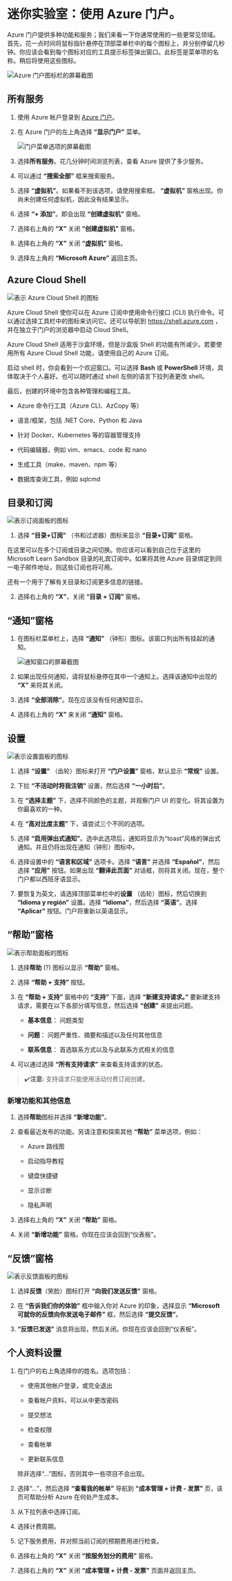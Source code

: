 ﻿# 迷你实验室：使用 Azure 门户。

Azure 门户提供多种功能和服务；我们来看一下你通常使用的一些更常见领域。首先，花一点时间将鼠标指针悬停在顶部菜单栏中的每个图标上，并分别停留几秒钟。你应该会看到每个图标对应的工具提示标签弹出窗口。此标签是菜单项的名称。稍后将使用这些图标。

![Azure 门户图标栏的屏幕截图](../../Linked_Image_Files/5-portal-icon-bar.png)

## 所有服务

1. 使用 Azure 帐户登录到 [Azure 门户](https://portal.azure.com)。

1. 在 Azure 门户的左上角选择 **“显示门户”** 菜单。

     ![门户菜单选项的屏幕截图](../../Linked_Image_Files/5-show-portal-menu.png)

1. 选择**所有服务**。花几分钟时间浏览列表，查看 Azure 提供了多少服务。

1. 可以通过 **“搜索全部”** 框来搜索服务。

1. 选择 **“虚拟机”**。如果看不到该选项，请使用搜索框。 **“虚拟机”** 窗格出现。你尚未创建任何虚拟机，因此没有结果显示。

1. 选择 **“+ 添加”**。即会出现 **“创建虚拟机”** 窗格。

1. 选择右上角的 **“X”** 关闭 **“创建虚拟机”** 窗格。

1. 选择右上角的 **“X”** 关闭 **“虚拟机”** 窗格。

1. 选择左上角的 **“Microsoft Azure”** 返回主页。

## Azure Cloud Shell

![表示 Azure Cloud Shell 的图标](../../Linked_Image_Files/5-cloud-shell-icon.png)

Azure Cloud Shell 使你可以在 Azure 订阅中使用命令行接口 (CLI) 执行命令。可以通过选择工具栏中的图标来访问它。还可以导航到 https://shell.azure.com ，并在独立于门户的浏览器中启动 Cloud Shell。

Azure Cloud Shell 适用于沙盒环境，但是沙盒版 Shell 的功能有所减少。若要使用所有 Azure Cloud Shell 功能，请使用自己的 Azure 订阅。

启动 shell 时，你会看到一个欢迎窗口。可以选择 **Bash** 或 **PowerShell** 环境，具体取决于个人喜好。也可以随时通过 shell 左侧的语言下拉列表更改 shell。

最后，创建的环境中包含各种管理和编程工具。

- Azure 命令行工具（Azure CLI、AzCopy 等）

- 语言/框架，包括 .NET Core、Python 和 Java

- 针对 Docker、Kubernetes 等的容器管理支持

- 代码编辑器，例如 vim、emacs、code 和 nano

- 生成工具（make、maven、npm 等）

- 数据库查询工具，例如 sqlcmd

## 目录和订阅

![表示订阅面板的图标](../../Linked_Image_Files/5-subscription-icon.png)

1. 选择 **“目录+订阅”** （书和过滤器）图标来显示 **“目录+订阅”** 窗格。

  在这里可以在多个订阅或目录之间切换。你应该可以看到自己位于这里的 Microsoft Learn Sandbox 目录的礼宾订阅中。如果将其他 Azure 目录绑定到同一电子邮件地址，则这些订阅也将可用。

  还有一个用于了解有关目录和订阅更多信息的链接。

2. 选择右上角的 **“X”**，关闭 **“目录 + 订阅”** 窗格。

## “通知”窗格

1. 在图标栏菜单栏上，选择 **“通知”** （钟形）图标。该窗口列出所有挂起的通知。

    ![通知窗口的屏幕截图](../../Linked_Image_Files/5-notifications-pane.png)

1. 如果出现任何通知，请将鼠标悬停在其中一个通知上。选择该通知中出现的 **“X”** 来将其关闭。

1. 选择 **“全部消除”**。现在应该没有任何通知显示。

1. 选择右上角的 **“X”** 来关闭 **“通知”** 窗格。

## 设置

![表示设置面板的图标](../../Linked_Image_Files/5-settings-icon.png)

1. 选择 **“设置”** （齿轮）图标来打开 **“门户设置”** 窗格，默认显示 **“常规”** 设置。

1. 下拉 **“不活动时将我注销”** 设置，然后选择 **“一小时后”**。

1. 在 **“选择主题”** 下，选择不同颜色的主题，并观察门户 UI 的变化。将其设置为你最喜欢的一种。

1. 在 **“高对比度主题”** 下，请尝试三个不同的选项。

1. 选择 **“启用弹出式通知”**。选中此选项后，通知将显示为“toast”风格的弹出式通知。并且仍将出现在通知（钟形）图标中。

1. 选择设置中的 **“语言和区域”** 选项卡。选择 **“语言”** 并选择 **“Español”**，然后选择 **“应用”** 按钮。如果出现 **“翻译此页面”** 对话框，则将其关闭。现在，整个门户都以西班牙语显示。

1. 要恢复为英文，请选择顶部菜单栏中的**设置** （齿轮）图标，然后切换到 **“Idioma y región”** 设置。选择 **“Idioma”**，然后选择 **“英语”**。选择 **“Aplicar”** 按钮。门户将重新以英语显示。

## “帮助”窗格

![表示帮助面板的图标](../../Linked_Image_Files/5-help-icon.png)

1. 选择**帮助** (?) 图标以显示 **“帮助”** 窗格。

1. 选择 **“帮助 + 支持”** 按钮。

1. 在 **“帮助 + 支持”** 窗格中的 **“支持”** 下面，选择 **“新建支持请求。”** 要新建支持请求，需要在以下各部分填写信息，然后选择 **“创建”** 来提出问题。

    - **基本信息**： 问题类型

    - **问题**： 问题严重性、摘要和描述以及任何其他信息

    - **联系信息**： 首选联系方式以及与此联系方式相关的信息

1. 可以通过选择 **“所有支持请求”** 来查看支持请求的状态。

>:heavy_check_mark:**注意:** 支持请求只能使用活动付费订阅创建。

### 新增功能和其他信息

1. 选择**帮助**图标并选择 **“新增功能”**。

1. 查看最近发布的功能。另请注意和探索其他 **“帮助”** 菜单选项，例如：

    - Azure 路线图

    - 启动指导教程

    - 键盘快捷键

    - 显示诊断

    - 隐私声明

1. 选择右上角的 **“X”** 关闭 **“帮助”** 窗格。

1. 关闭 **“新增功能”** 窗格。你现在应该会回到“仪表板”。

## “反馈”窗格

![表示反馈面板的图标](../../Linked_Image_Files/5-feedback-icon.png)

1. 选择**反馈**（笑脸）图标打开 **“向我们发送反馈”** 窗格。

1. 在 **“告诉我们你的体验”** 框中输入你对 Azure 的印象，选择显示 **“Microsoft 可就你的反馈向你发送电子邮件”** 框，然后选择 **“提交反馈”**。

1. **“反馈已发送”** 消息将出现，然后关闭。你现在应该会回到“仪表板”。

## 个人资料设置

1. 在门户的右上角选择你的姓名。选项包括：

    - 使用其他帐户登录，或完全退出

    - 查看帐户资料，可以从中更改密码

    - 提交想法

    - 检查权限

    - 查看帐单

    - 更新联系信息

    除非选择“...”图标，否则其中一些项目不会出现。

1. 选择“...”，然后选择 **“查看我的帐单”** 导航到 **“成本管理 + 计费 - 发票”** 页，该页可帮助分析 Azure 在何处产生成本。

1. 从下拉列表中选择订阅。

1. 选择计费周期。

1. 记下服务费用，并对照当前订阅的预期费用进行检查。

1. 选择右上角的 **“X”** 关闭 **“按服务划分的费用”** 窗格。

1. 选择右上角的 **“X”** 关闭 **“成本管理 + 计费 - 发票”** 页面并返回主页。
